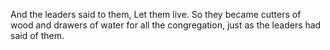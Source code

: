 And the leaders said to them, Let them live. So they became cutters of wood and drawers of water for all the congregation, just as the leaders had said of them.
